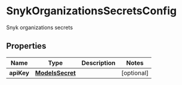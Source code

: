 

# SnykOrganizationsSecretsConfig

Snyk organizations secrets

## Properties

| Name | Type | Description | Notes |
|------------ | ------------- | ------------- | -------------|
|**apiKey** | [**ModelsSecret**](ModelsSecret.md) |  |  [optional] |



